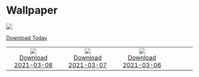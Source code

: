 # Wallpaper
![](https://www.bing.com/th?id=OHR.NotoriousRBG_EN-US0765557260_1920x1080.jpg)

[Download Today](https://www.bing.com/th?id=OHR.NotoriousRBG_EN-US0765557260_UHD.jpg)


|      |      |      |      |      |      |      |
| :----: | :----: | :----: | :----: | :----: | :----: | :----: |
|![](https://www.bing.com/th?id=OHR.NotoriousRBG_EN-US0765557260_1920x1080.jpg)<br />[Download 2021-03-08](https://www.bing.com/th?id=OHR.NotoriousRBG_EN-US0765557260_UHD.jpg)|![](https://www.bing.com/th?id=OHR.Wakodahatchee_EN-US0593250314_1920x1080.jpg)<br />[Download 2021-03-07](https://www.bing.com/th?id=OHR.Wakodahatchee_EN-US0593250314_UHD.jpg)|![](https://www.bing.com/th?id=OHR.PadarIsland_ROW4828387726_1920x1080.jpg)<br />[Download 2021-03-06](https://www.bing.com/th?id=OHR.PadarIsland_ROW4828387726_UHD.jpg)|
